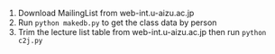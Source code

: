1. Download MailingList from web-int.u-aizu.ac.jp
1. Run `python makedb.py` to get the class data by person
1. Trim the lecture list table from web-int.u-aizu.ac.jp then  run `python c2j.py`